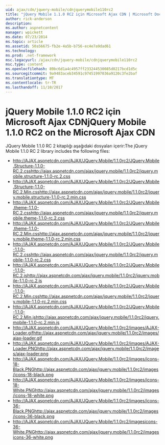 ```yaml
---
uid: ajax/cdn/jquery-mobile/cdnjquerymobile110rc2
title: "jQuery Mobile 1.1.0 RC2 için Microsoft Ajax CDN | Microsoft Docs"
author: rick-anderson
description: 
ms.author: aspnetcontent
manager: wpickett
ms.date: 07/23/2014
ms.topic: article
ms.assetid: 50a56675-fb2e-4a5b-b756-ec4e7a9dad61
ms.technology: 
ms.prod: .net-framework
msc.legacyurl: /ajax/cdn/jquery-mobile/cdnjquerymobile110rc2
msc.type: content
ms.openlocfilehash: 89bc6d1a4c4957ff233244530085d0217bcd1d5c
ms.sourcegitcommit: 9a9483aceb34591c97451997036a9120c3fe2baf
ms.translationtype: MT
ms.contentlocale: tr-TR
ms.lasthandoff: 11/10/2017
---
```

<a name="jquery-mobile-110-rc2-on-the-microsoft-ajax-cdn"></a><span data-ttu-id="debb4-102">jQuery Mobile 1.1.0 RC2 için Microsoft Ajax CDN</span><span class="sxs-lookup"><span data-stu-id="debb4-102">jQuery Mobile 1.1.0 RC2 on the Microsoft Ajax CDN</span></span>
====================
<span data-ttu-id="debb4-103">JQuery Mobile 1.1.0 RC 2 kitaplığı aşağıdaki dosyaları içerir:</span><span class="sxs-lookup"><span data-stu-id="debb4-103">The jQuery Mobile 1.1.0 RC 2 library includes the following files:</span></span>

- <span data-ttu-id="debb4-104">http://AJAX.aspnetcdn.com/AJAX/JQuery.Mobile/1.1.0rc2/JQuery.Mobile.Structure-1.1.0-RC.2.css</span><span class="sxs-lookup"><span data-stu-id="debb4-104">http://ajax.aspnetcdn.com/ajax/jquery.mobile/1.1.0rc2/jquery.mobile.structure-1.1.0-rc.2.css</span></span>
- <span data-ttu-id="debb4-105">http://AJAX.aspnetcdn.com/AJAX/JQuery.Mobile/1.1.0rc2/JQuery.Mobile.Structure-1.1.0-RC.2.Min.css</span><span class="sxs-lookup"><span data-stu-id="debb4-105">http://ajax.aspnetcdn.com/ajax/jquery.mobile/1.1.0rc2/jquery.mobile.structure-1.1.0-rc.2.min.css</span></span>
- <span data-ttu-id="debb4-106">http://AJAX.aspnetcdn.com/AJAX/JQuery.Mobile/1.1.0rc2/JQuery.Mobile.theme-1.1.0-RC.2.css</span><span class="sxs-lookup"><span data-stu-id="debb4-106">http://ajax.aspnetcdn.com/ajax/jquery.mobile/1.1.0rc2/jquery.mobile.theme-1.1.0-rc.2.css</span></span>
- <span data-ttu-id="debb4-107">http://AJAX.aspnetcdn.com/AJAX/JQuery.Mobile/1.1.0rc2/JQuery.Mobile.theme-1.1.0-RC.2.Min.css</span><span class="sxs-lookup"><span data-stu-id="debb4-107">http://ajax.aspnetcdn.com/ajax/jquery.mobile/1.1.0rc2/jquery.mobile.theme-1.1.0-rc.2.min.css</span></span>
- <span data-ttu-id="debb4-108">http://AJAX.aspnetcdn.com/AJAX/JQuery.Mobile/1.1.0rc2/JQuery.Mobile-1.1.0-RC.2.css</span><span class="sxs-lookup"><span data-stu-id="debb4-108">http://ajax.aspnetcdn.com/ajax/jquery.mobile/1.1.0rc2/jquery.mobile-1.1.0-rc.2.css</span></span>
- <span data-ttu-id="debb4-109">http://AJAX.aspnetcdn.com/AJAX/JQuery.Mobile/1.1.0rc2/JQuery.Mobile-1.1.0-RC.2.js</span><span class="sxs-lookup"><span data-stu-id="debb4-109">http://ajax.aspnetcdn.com/ajax/jquery.mobile/1.1.0rc2/jquery.mobile-1.1.0-rc.2.js</span></span>
- <span data-ttu-id="debb4-110">http://AJAX.aspnetcdn.com/AJAX/JQuery.Mobile/1.1.0rc2/JQuery.Mobile-1.1.0-RC.2.Min.css</span><span class="sxs-lookup"><span data-stu-id="debb4-110">http://ajax.aspnetcdn.com/ajax/jquery.mobile/1.1.0rc2/jquery.mobile-1.1.0-rc.2.min.css</span></span>
- <span data-ttu-id="debb4-111">http://AJAX.aspnetcdn.com/AJAX/JQuery.Mobile/1.1.0rc2/JQuery.Mobile-1.1.0-RC.2.Min.js</span><span class="sxs-lookup"><span data-stu-id="debb4-111">http://ajax.aspnetcdn.com/ajax/jquery.mobile/1.1.0rc2/jquery.mobile-1.1.0-rc.2.min.js</span></span>
- <span data-ttu-id="debb4-112">http://AJAX.aspnetcdn.com/AJAX/JQuery.Mobile/1.1.0rc2/images/AJAX-Loader.gif</span><span class="sxs-lookup"><span data-stu-id="debb4-112">http://ajax.aspnetcdn.com/ajax/jquery.mobile/1.1.0rc2/images/ajax-loader.gif</span></span>
- <span data-ttu-id="debb4-113">http://AJAX.aspnetcdn.com/AJAX/JQuery.Mobile/1.1.0rc2/images/AJAX-Loader.PNG</span><span class="sxs-lookup"><span data-stu-id="debb4-113">http://ajax.aspnetcdn.com/ajax/jquery.mobile/1.1.0rc2/images/ajax-loader.png</span></span>
- <span data-ttu-id="debb4-114">http://AJAX.aspnetcdn.com/AJAX/JQuery.Mobile/1.1.0rc2/images/icons-18-Black.PNG</span><span class="sxs-lookup"><span data-stu-id="debb4-114">http://ajax.aspnetcdn.com/ajax/jquery.mobile/1.1.0rc2/images/icons-18-black.png</span></span>
- <span data-ttu-id="debb4-115">http://AJAX.aspnetcdn.com/AJAX/JQuery.Mobile/1.1.0rc2/images/icons-18-White.PNG</span><span class="sxs-lookup"><span data-stu-id="debb4-115">http://ajax.aspnetcdn.com/ajax/jquery.mobile/1.1.0rc2/images/icons-18-white.png</span></span>
- <span data-ttu-id="debb4-116">http://AJAX.aspnetcdn.com/AJAX/JQuery.Mobile/1.1.0rc2/images/icons-36-Black.PNG</span><span class="sxs-lookup"><span data-stu-id="debb4-116">http://ajax.aspnetcdn.com/ajax/jquery.mobile/1.1.0rc2/images/icons-36-black.png</span></span>
- <span data-ttu-id="debb4-117">http://AJAX.aspnetcdn.com/AJAX/JQuery.Mobile/1.1.0rc2/imagesicons-36-White.PNG</span><span class="sxs-lookup"><span data-stu-id="debb4-117">http://ajax.aspnetcdn.com/ajax/jquery.mobile/1.1.0rc2/imagesicons-36-white.png</span></span>

